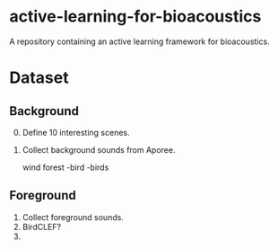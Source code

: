 # active-learning-for-bioacoustics
A repository containing an active learning framework for bioacoustics.


# Dataset

## Background

0. Define 10 interesting scenes.
1. Collect background sounds from Aporee.

    wind forest -bird -birds
   
   
   
## Foreground

1. Collect foreground sounds.
2. BirdCLEF?
3. 
